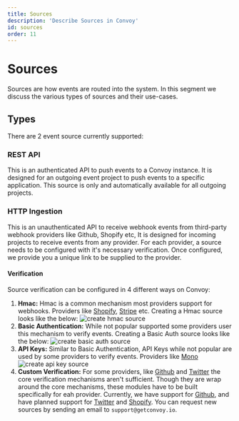 ```yaml
---
title: Sources
description: 'Describe Sources in Convoy'
id: sources
order: 11
---
```


Sources
======
Sources are how events are routed into the system. In this segment we discuss the various types of sources and their use-cases.

## Types
There are 2 event source currently supported:
### **REST API** 
This is an authenticated API to push events to a Convoy instance. It is designed for an outgoing event project to push events to a specific application. This source is only and automatically available for all outgoing projects.

### **HTTP Ingestion**
This is an unauthenticated API to receive webhook events from third-party webhook providers like Github, Shopify etc, It is designed for incoming projects to receive events from any provider. For each provider, a source needs to be configured with it's necessary verification. Once configured, we provide you a unique link to be supplied to the provider. 

#### Verification
Source verification can be configured in 4 different ways on Convoy:
1. **Hmac:** Hmac is a common mechanism most providers support for webhooks. Providers like [Shopify](https://www.shopify.com/), [Stripe](https://stripe.com) etc. Creating a Hmac source looks like the below:
![create hmac source](../../docs-assets/ingest-hmac.png)
2. **Basic Authentication:** While not popular supported some providers user this mechanism to verify events. Creating a Basic Auth source looks like the below:
![create basic auth source](../../docs-assets/ingest-basic.png)
3. **API Keys:** Similar to Basic Authentication, API Keys while not popular are used by some providers to verify events. Providers like [Mono](https://mono.co)
![create api key source](../../docs-assets/ingest-api.png)
4. **Custom Verification:** For some providers, like [Github](https://github.com) and [Twitter](https://twitter.com) the core verification mechanisms aren't sufficient. Though they are wrap around the core mechanisms, these modules have to be built specifically for eah provider. Currently, we have support for [Github](https://github.com), and have planned support for [Twitter](https://twitter.com) and [Shopify](https://shopify.com). You can request new sources by sending an email to `support@getconvoy.io`.
